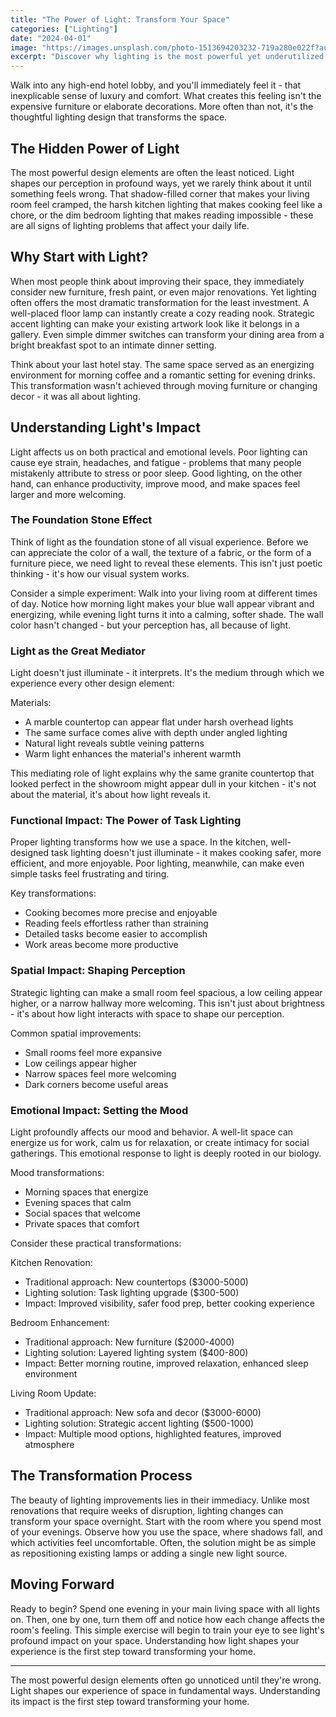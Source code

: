 ```yaml
---
title: "The Power of Light: Transform Your Space"
categories: ["Lighting"]
date: "2024-04-01"
image: "https://images.unsplash.com/photo-1513694203232-719a280e022f?auto=format&fit=crop&q=80&w=1920"
excerpt: "Discover why lighting is the most powerful yet underutilized tool in interior design. Learn how light shapes our perception and transforms spaces through its interaction with materials, colors, and forms."
---
```


Walk into any high-end hotel lobby, and you'll immediately feel it - that inexplicable sense of luxury and comfort. What creates this feeling isn't the expensive furniture or elaborate decorations. More often than not, it's the thoughtful lighting design that transforms the space.

## The Hidden Power of Light

The most powerful design elements are often the least noticed. Light shapes our perception in profound ways, yet we rarely think about it until something feels wrong. That shadow-filled corner that makes your living room feel cramped, the harsh kitchen lighting that makes cooking feel like a chore, or the dim bedroom lighting that makes reading impossible - these are all signs of lighting problems that affect your daily life.

## Why Start with Light?

When most people think about improving their space, they immediately consider new furniture, fresh paint, or even major renovations. Yet lighting often offers the most dramatic transformation for the least investment. A well-placed floor lamp can instantly create a cozy reading nook. Strategic accent lighting can make your existing artwork look like it belongs in a gallery. Even simple dimmer switches can transform your dining area from a bright breakfast spot to an intimate dinner setting.

Think about your last hotel stay. The same space served as an energizing environment for morning coffee and a romantic setting for evening drinks. This transformation wasn't achieved through moving furniture or changing decor - it was all about lighting.

## Understanding Light's Impact

Light affects us on both practical and emotional levels. Poor lighting can cause eye strain, headaches, and fatigue - problems that many people mistakenly attribute to stress or poor sleep. Good lighting, on the other hand, can enhance productivity, improve mood, and make spaces feel larger and more welcoming.

### The Foundation Stone Effect

Think of light as the foundation stone of all visual experience. Before we can appreciate the color of a wall, the texture of a fabric, or the form of a furniture piece, we need light to reveal these elements. This isn't just poetic thinking - it's how our visual system works.

Consider a simple experiment: Walk into your living room at different times of day. Notice how morning light makes your blue wall appear vibrant and energizing, while evening light turns it into a calming, softer shade. The wall color hasn't changed - but your perception has, all because of light.

### Light as the Great Mediator

Light doesn't just illuminate - it interprets. It's the medium through which we experience every other design element:

Materials:
- A marble countertop can appear flat under harsh overhead lights
- The same surface comes alive with depth under angled lighting
- Natural light reveals subtle veining patterns
- Warm light enhances the material's inherent warmth

This mediating role of light explains why the same granite countertop that looked perfect in the showroom might appear dull in your kitchen - it's not about the material, it's about how light reveals it.

### Functional Impact: The Power of Task Lighting
Proper lighting transforms how we use a space. In the kitchen, well-designed task lighting doesn't just illuminate - it makes cooking safer, more efficient, and more enjoyable. Poor lighting, meanwhile, can make even simple tasks feel frustrating and tiring.

Key transformations:
- Cooking becomes more precise and enjoyable
- Reading feels effortless rather than straining
- Detailed tasks become easier to accomplish
- Work areas become more productive

### Spatial Impact: Shaping Perception
Strategic lighting can make a small room feel spacious, a low ceiling appear higher, or a narrow hallway more welcoming. This isn't just about brightness - it's about how light interacts with space to shape our perception.

Common spatial improvements:
- Small rooms feel more expansive
- Low ceilings appear higher
- Narrow spaces feel more welcoming
- Dark corners become useful areas

### Emotional Impact: Setting the Mood
Light profoundly affects our mood and behavior. A well-lit space can energize us for work, calm us for relaxation, or create intimacy for social gatherings. This emotional response to light is deeply rooted in our biology.

Mood transformations:
- Morning spaces that energize
- Evening spaces that calm
- Social spaces that welcome
- Private spaces that comfort

Consider these practical transformations:

Kitchen Renovation:
- Traditional approach: New countertops ($3000-5000)
- Lighting solution: Task lighting upgrade ($300-500)
- Impact: Improved visibility, safer food prep, better cooking experience

Bedroom Enhancement:
- Traditional approach: New furniture ($2000-4000)
- Lighting solution: Layered lighting system ($400-800)
- Impact: Better morning routine, improved relaxation, enhanced sleep environment

Living Room Update:
- Traditional approach: New sofa and decor ($3000-6000)
- Lighting solution: Strategic accent lighting ($500-1000)
- Impact: Multiple mood options, highlighted features, improved atmosphere

## The Transformation Process

The beauty of lighting improvements lies in their immediacy. Unlike most renovations that require weeks of disruption, lighting changes can transform your space overnight. Start with the room where you spend most of your evenings. Observe how you use the space, where shadows fall, and which activities feel uncomfortable. Often, the solution might be as simple as repositioning existing lamps or adding a single new light source.

## Moving Forward

Ready to begin? Spend one evening in your main living space with all lights on. Then, one by one, turn them off and notice how each change affects the room's feeling. This simple exercise will begin to train your eye to see light's profound impact on your space. Understanding how light shapes your experience is the first step toward transforming your home.

---

The most powerful design elements often go unnoticed until they're wrong. Light shapes our experience of space in fundamental ways. Understanding its impact is the first step toward transforming your home.